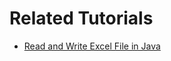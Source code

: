# Related Tutorials

-  [Read and Write Excel File in Java](https://howtodoinjava.com/java/library/readingwriting-excel-files-in-java-poi-tutorial/)


